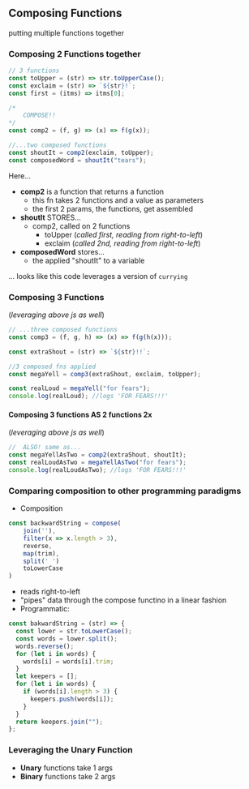 ## Composing Functions

putting multiple functions together

### Composing 2 Functions together

```js
// 3 functions
const toUpper = (str) => str.toUpperCase();
const exclaim = (str) => `${str}!`;
const first = (itms) => itms[0];

/*
	COMPOSE!!
*/
const comp2 = (f, g) => (x) => f(g(x));

//...two composed functions
const shoutIt = comp2(exclaim, toUpper);
const composedWord = shoutIt("tears");
```

Here...

- **comp2** is a function that returns a function
  - this fn takes 2 functions and a value as parameters
  - the first 2 params, the functions, get assembled
- **shoutIt** STORES...
  - comp2, called on 2 functions
    - toUpper (_called first, reading from right-to-left_)
    - exclaim (_called 2nd, reading from right-to-left_)
- **composedWord** stores...
  - the applied "shoutIt" to a variable

... looks like this code leverages a version of `currying`

### Composing 3 Functions

(_leveraging above js as well_)

```js
// ...three composed functions
const comp3 = (f, g, h) => (x) => f(g(h(x)));

const extraShout = (str) => `${str}!!`;

//3 composed fns applied
const megaYell = comp3(extraShout, exclaim, toUpper);

const realLoud = megaYell("for fears");
console.log(realLoud); //logs 'FOR FEARS!!!'
```

#### Composing 3 functions AS 2 functions 2x

(_leveraging above js as well_)

```js
//  ALSO! same as...
const megaYellAsTwo = comp2(extraShout, shoutIt);
const realLoudAsTwo = megaYellAsTwo("for fears");
console.log(realLoudAsTwo); //logs 'FOR FEARS!!!'
```

### Comparing composition to other programming paradigms

- Composition

```js
const backwardString = compose(
	join(''),
	filter(x => x.length > 3),
	reverse,
	map(trim),
	split(' ')
	toLowerCase
)
```

- reads right-to-left
- "pipes" data through the compose functino in a linear fashion
- Programmatic:

```js
const bakwardString = (str) => {
  const lower = str.toLowerCase();
  const words = lower.split();
  words.reverse();
  for (let i in words) {
    words[i] = words[i].trim;
  }
  let keepers = [];
  for (let i in words) {
    if (words[i].length > 3) {
      keepers.push(words[i]);
    }
  }
  return keepers.join("");
};
```

### Leveraging the Unary Function

- **Unary** functions take 1 args
- **Binary** functions take 2 args

